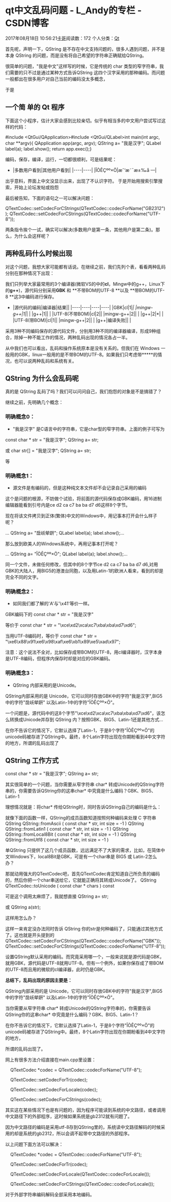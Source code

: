 # qt中文乱码问题 - L_Andy的专栏 - CSDN博客

2017年08月18日 10:56:21[卡哥](https://me.csdn.net/L_Andy)阅读数：172
个人分类：[Qt](https://blog.csdn.net/L_Andy/article/category/5882119)



首先呢，声明一下，QString 是不存在中文支持问题的，很多人遇到问题，并不是本身 QString 的问题，而是没有将自己希望的字符串正确赋给QString。

很简单的问题，"我是中文"这样写的时候，它是传统的 char 类型的窄字符串，我们需要的只不过是通过某种方式告诉QString 这四个汉字采用的那种编码。而问题一般都出在很多用户对自己当前的编码没太多概念，

于是

## 一个简 单的 Qt 程序

下面这个小程序，估计大家会感到比较亲切。似乎有相当多的中文用户尝试写过这样的代码：

#include <QtGui/QApplication>#include <QtGui/QLabel>int main(int argc, char **argv){    QApplication app(argc, argv);    QString a= "我是汉字";    QLabel label(a);    label.show();    return app.exec();}

编码，保存，编译，运行，一切都很顺利，可是结果呢：
- |多数用户看到|其他用户看到|
|----|----|
|ÎÒÊÇºº×Ö|æˆ‘æ˜¯æ±‰å —|

出乎意料，界面上中文没显示出来，出现了不认识字符。 于是开始用搜索引擎搜索，开始上论坛发帖或抱怨

最后被告知，下面的语句之一可以解决问题：

QTextCodec::setCodecForCStrings(QTextCodec::codecForName("GB2312"));
QTextCodec::setCodecForCStrings(QTextCodec::codecForName("UTF-8"));

两条指令挨个一试，确实可以解决(多数用户是第一条，其他用户是第二条)。那么，为什么会这样呢？

## 两种乱码什么时候出现

对这个问题，我想大家可能都有话说。在继续之前，我们先列个表，看看两种乱码分别在那种情况下出现：

我们只列举大家最常用的3个编译器(微软VS的中的**cl**，Mingw中的g++，Linux下的**g++**)，源代码分别采用**GBK** 和 **不带BOM的UTF-8 **以及 **带BOM的UTF-8 **这3中编码进行保存。
- |源代码的编码|编译器|结果||
|----|----|----|----|
|GBK|cl|1|*|
|mingw-g++|1|*| |
|g++|1|| |
|UTF-8(不带BOM)|cl|2||
|mingw-g++|2|| |
|g++|2|*| |
|UTF-8(带BOM)|cl|1||
|mingw-g++|2|| |
|g++|编译失败|| |

采用3种不同编码保存的源代码文件，分别用3种不同的编译器编译，形成9种组合，除掉一种不能工作的情况，两种乱码出现的情况各占一半。

从中我们也可以看出，乱码和操作系统原本是没有关系的。但我们在 Windows 一般用的GBK，linux一般用的是不带BOM的UTF-8。如果我们只考虑带*****的情况，也可以说两种乱码和系统有关。

## QString 为什么会乱码呢

真的是 QString 乱码了吗？我们可以问问自己，我们抱怨的对象是不是搞错了？

继续之前，先明确几个概念：

### 明确概念0：
- "我是汉字" 是C语言中的字符串，它是char型的窄字符串。上面的例子可写为

const char * str = "我是汉字";
QString a= str;

或
char str[] = "我是汉字";
QString a= str;

等

### 明确概念1：
- 源文件是有编码的，但是这种纯文本文件却不会记录自己采用的编码

这个是问题的根源，不妨做个试验，将前面的源代码保存成GBK编码，用16进制编辑器能看到引号内是ce d2 ca c7 ba ba d7 d6这样8个字节。

现在将该文件拷贝到正体(繁体)中文的Windows中，用记事本打开会什么样子呢？

...    QString a= "扂岆犖趼";    QLabel label(a);    label.show();...

那么放到欧美人的Windows系统中，再用记事本打开呢？

...    QString a= "ÎÒÊÇºº×Ö";    QLabel label(a);    label.show();...

同一个文件，未做任何修改，但其中的8个字节ce d2 ca c7 ba ba d7 d6,对用GBK的大陆人，用BIG5的港澳台同胞，以及用Latin-1的欧洲人看来，看到的却是完全不同的文字。

### 明确概念2：
- 如同我们都了解的'A'与'\x41'等价一样。

GBK编码下的
const char * str = "我是汉字"

等价于
const char * str = "\xce\xd2\xca\xc7\xba\xba\xd7\xd6";

当用UTF-8编码时，等价于
const char * str = "\xe6\x88\x91\xe6\x98\xaf\xe6\xb1\x89\xe5\xad\x97";

注意：这个说法不全对，比如保存成带BOM的UTF-8，用cl编译器时，汉字本身是UTF-8编码，但程序内保存时却是对应的GBK编码。

### 明确概念3：
- QString 内部采用的是Unicode。

QString内部采用的是 Unicode，它可以同时存放GBK中的字符"我是汉字",BIG5中的字符"扂岆犖趼" 以及Latin-1中的字符"ÎÒÊÇºº×Ö"。

一个问题是，源代码中的这8个字节"\xce\xd2\xca\xc7\xba\xba\xd7\xd6"，该怎么转换成Unicode并存到 QString 内？按照GBK、BIG5、Latin-1还是其他方式...

在你不告诉它的情况下，它默认选择了Latin-1，于是8个字符"ÎÒÊÇºº×Ö"的unicode码被存进了QString中。最终，8个Latin字符出现在你期盼看到4中文字符的地方，所谓的乱码出现了

## QString 工作方式

const char * str = "我是汉字";
QString a= str;

其实很简单的一个问题，当你需要从窄字符串 char* 转成Unicode的QString字符串的，你需要告诉QString你的这串char* 中究竟是什么编码？GBK、BIG5、Latin-1

理想情况就是：将char* 传给QString时，同时告诉QString自己的编码是什么：

就像下面的函数一样，QString的成员函数知道按照何种编码来处理 C 字符串
QString QString::fromAscii ( const char * str, int size = -1 )
QString QString::fromLatin1 ( const char * str, int size = -1 ) 
QString QString::fromLocal8Bit ( const char * str, int size = -1 )
QString QString::fromUtf8 ( const char * str, int size = -1 )

单QString 只提供了这几个成员函数，远远满足不了大家的需求，比如，在简体中文Windows下，local8Bit是GBK，可是有一个char串是 BIG5 或 Latin-2怎么办？

那就动用强大的QTextCodec吧，首先QTextCodec肯定知道自己所负责的编码的，然后你把一个char串送给它，它就能正确将其转成Unicode了。
QString QTextCodec::toUnicode ( const char * chars ) const

可是这个调用太麻烦了，我就想直接
QString a= str;

或
QString a(str);

这样用怎么办？

这样一来肯定没办法同时告诉 QString 你的str是何种编码了，只能通过其他方式了。这也就是开头提到的
QTextCodec::setCodecForCStrings(QTextCodec::codecForName("GBK"));
QTextCodec::setCodecForCStrings(QTextCodec::codecForName("UTF-8"));

设置QString默认采用的编码。而究竟采用哪一个，一般来说就是源代码是GBK，就用GBK，源代码是UTF-8就用UTF-8。但有一个例外，如果你保存成了带BOM的UTF-8而且用的微软的cl编译器，此时仍是GBK。

**总结下，乱码出现的原因主要是：**

QString内部采用的是 Unicode，它可以同时存放GBK中的字符"我是汉字",BIG5中的字符"扂岆犖趼" 以及Latin-1中的字符"ÎÒÊÇºº×Ö"。

当你需要从窄字符串 char* 转成Unicode的QString字符串的，你需要告诉QString你的这串char* 中究竟是什么编码？GBK、BIG5、Latin-1？

在你不告诉它的情况下，它默认选择了Latin-1，于是8个字符"ÎÒÊÇºº×Ö"的unicode码被存进了QString中。最终，8个Latin字符出现在你期盼看到4中文字符的地方，

所谓的乱码出现了。

网上有很多方法介绍直接在main.cpp里设置：

    QTextCodec *codec = QTextCodec::codecForName("UTF-8");

    QTextCodec::setCodecForTr(codec);

    QTextCodec::setCodecForLocale(codec);

    QTextCodec::setCodecForCStrings(codec);

其实这在某些情况下也是有问题的，因为程序可能读到系统的中文路径，或者调用中文路径下的外部程序，这时候如果系统是gb2312就有问题了。

因为中文路径的编码是采用utf-8存到QString里的，系统读中文路径解码的时候采用的却是系统的gb2312，所以会调不起带中文路径的外部程序。

以上问题下面方法可以解决：

    QTextCodec *codec = QTextCodec::codecForName("UTF-8");

    QTextCodec::setCodecForTr(codec);

    QTextCodec::setCodecForLocale(QTextCodec::codecForLocale());

    QTextCodec::setCodecForCStrings(QTextCodec::codecForLocale());

对于外部字符串编码解码全部采用本地编码。

